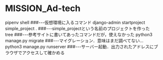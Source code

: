 # MISSION_Ad-tech

pipenv shell   ###---仮想環境に入るコマンド
django-admin startproject simple_project .   ###---simple_projectという名前のプロジェクトを作った
tree   ###---参考サイトに書いてあったコマンドだが，使えなかった
python3 manage.py migrate   ###---マイグレーション．意味はまだ調べてない...
python3 manage.py runserver   ###---サーバー起動．出力されたアドレスにブラウザでアクセスして確かめる



